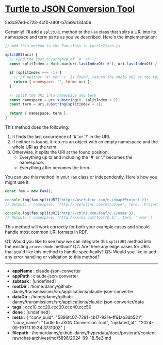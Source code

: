 # [Turtle to JSON Conversion Tool](https://claude.ai/chat/5896fc07-7281-4b17-921e-ff61ab3db521)

5e3c97ed-c728-4cf0-a80f-b7de9d134a06

 Certainly! I'll add a `splitURI` method to the `Fam` class that splits a URI into its namespace and term parts as you've described. Here's the implementation:

```javascript
// Add this method to the Fam class in turtle2json.js

splitURI(uri) {
  // Find the last occurrence of '#' or '/'
  const splitIndex = Math.max(uri.lastIndexOf('#'), uri.lastIndexOf('/'));
  
  if (splitIndex === -1) {
    // If neither '#' nor '/' is found, return the whole URI as the term
    return { namespace: '', term: uri };
  }
  
  // Split the URI into namespace and term
  const namespace = uri.substring(0, splitIndex + 1);
  const term = uri.substring(splitIndex + 1);
  
  return { namespace, term };
}
```

This method does the following:

1. It finds the last occurrence of '#' or '/' in the URI.
2. If neither is found, it returns an object with an empty namespace and the whole URI as the term.
3. Otherwise, it splits the URI at the found position:
   - Everything up to and including the '#' or '/' becomes the namespace.
   - Everything after becomes the term.

You can use this method in your `Fam` class or independently. Here's how you might use it:

```javascript
const fam = new Fam();

console.log(fam.splitURI('http://usefulinc.com/ns/doap#Project'));
// Output: { namespace: 'http://usefulinc.com/ns/doap#', term: 'Project' }

console.log(fam.splitURI('http://xmlns.com/foaf/0.1/name'));
// Output: { namespace: 'http://xmlns.com/foaf/0.1/', term: 'name' }
```

This method will work correctly for both your example cases and should handle most common URI formats in RDF.

Q1: Would you like to see how we can integrate this `splitURI` method into the existing `processNode` method?
Q2: Are there any edge cases for URIs that you'd like this method to handle specifically?
Q3: Would you like to add any error handling or validation to this method?

---

* **appName** : claude-json-converter
* **appPath** : claude-json-converter
* **subtask** : [undefined]
* **rootDir** : /home/danny/github-danny/transmissions/src/applications/claude-json-converter
* **dataDir** : /home/danny/github-danny/transmissions/src/applications/claude-json-converter/data
* **tags** : ccc10.ccc20.ccc30.ccc40.ccc50
* **done** : [undefined]
* **meta** : {
  "conv_uuid": "5896fc07-7281-4b17-921e-ff61ab3db521",
  "conv_name": "Turtle to JSON Conversion Tool",
  "updated_at": "2024-09-19T11:19:34.373100Z"
}
* **filepath** : /home/danny/github-danny/hyperdata/docs/postcraft/content-raw/chat-archives/md/5896/2024-09-18_5e3.md